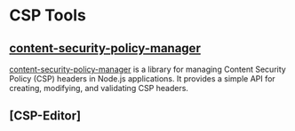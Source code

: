 # CSP Tools

## [content-security-policy-manager](./packages/content-security-policy-manager/)

[content-security-policy-manager](https://www.npmjs.com/package/content-security-policy-manager) is a library for managing Content Security Policy (CSP) headers in Node.js applications. It provides a simple API for creating, modifying, and validating CSP headers.

## [CSP-Editor]

